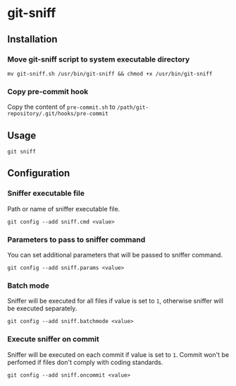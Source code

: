# git-sniff

## Installation

### Move git-sniff script to system executable directory

```mv git-sniff.sh /usr/bin/git-sniff && chmod +x /usr/bin/git-sniff```

### Copy pre-commit hook

Copy the content of ```pre-commit.sh``` to ```/path/git-repository/.git/hooks/pre-commit```

## Usage

```git sniff```

## Configuration

### Sniffer executable file

Path or name of sniffer executable file.

```git config --add sniff.cmd <value>```

### Parameters to pass to sniffer command

You can set additional parameters that will be passed to sniffer command.

```git config --add sniff.params <value>```

### Batch mode

Sniffer will be executed for all files if value is set to ```1```, otherwise sniffer will be executed separately.

```git config --add sniff.batchmode <value>```

### Execute sniffer on commit

Sniffer will be executed on each commit if value is set to ```1```. Commit won't be perfomed if files don't comply with coding standards.

```git config --add sniff.oncommit <value>```
